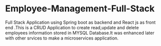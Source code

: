 # Employee-Management-Full-Stack
Full Stack Application using Spring boot as backend and React js as front end .This is a CRUD Application to create read,update and delete employees information stored in MYSQL Database.It was enhanced later with other srvices to make a microservices application.
